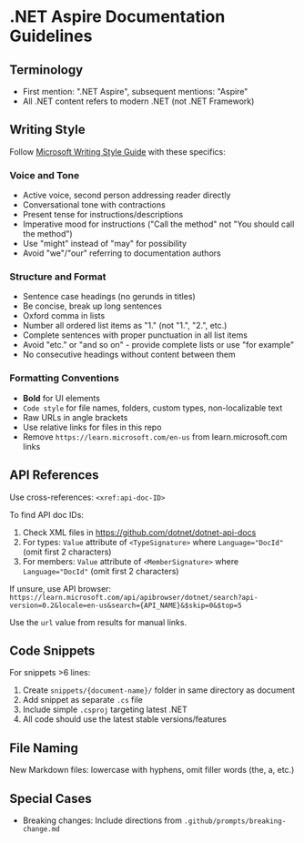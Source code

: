 # .NET Aspire Documentation Guidelines

## Terminology
- First mention: ".NET Aspire", subsequent mentions: "Aspire"
- All .NET content refers to modern .NET (not .NET Framework)

## Writing Style
Follow [Microsoft Writing Style Guide](https://learn.microsoft.com/en-us/style-guide/welcome/) with these specifics:

### Voice and Tone
- Active voice, second person addressing reader directly
- Conversational tone with contractions
- Present tense for instructions/descriptions
- Imperative mood for instructions ("Call the method" not "You should call the method")
- Use "might" instead of "may" for possibility
- Avoid "we"/"our" referring to documentation authors

### Structure and Format
- Sentence case headings (no gerunds in titles)
- Be concise, break up long sentences
- Oxford comma in lists
- Number all ordered list items as "1." (not "1.", "2.", etc.)
- Complete sentences with proper punctuation in all list items
- Avoid "etc." or "and so on" - provide complete lists or use "for example"
- No consecutive headings without content between them

### Formatting Conventions
- **Bold** for UI elements
- `Code style` for file names, folders, custom types, non-localizable text
- Raw URLs in angle brackets
- Use relative links for files in this repo
- Remove `https://learn.microsoft.com/en-us` from learn.microsoft.com links

## API References
Use cross-references: `<xref:api-doc-ID>`

To find API doc IDs:
1. Check XML files in https://github.com/dotnet/dotnet-api-docs
2. For types: `Value` attribute of `<TypeSignature>` where `Language="DocId"` (omit first 2 characters)
3. For members: `Value` attribute of `<MemberSignature>` where `Language="DocId"` (omit first 2 characters)

If unsure, use API browser: `https://learn.microsoft.com/api/apibrowser/dotnet/search?api-version=0.2&locale=en-us&search={API_NAME}&$skip=0&$top=5`

Use the `url` value from results for manual links.

## Code Snippets
For snippets >6 lines:
1. Create `snippets/{document-name}/` folder in same directory as document
1. Add snippet as separate `.cs` file
1. Include simple `.csproj` targeting latest .NET
1. All code should use the latest stable versions/features

## File Naming
New Markdown files: lowercase with hyphens, omit filler words (the, a, etc.)

## Special Cases
- Breaking changes: Include directions from `.github/prompts/breaking-change.md`